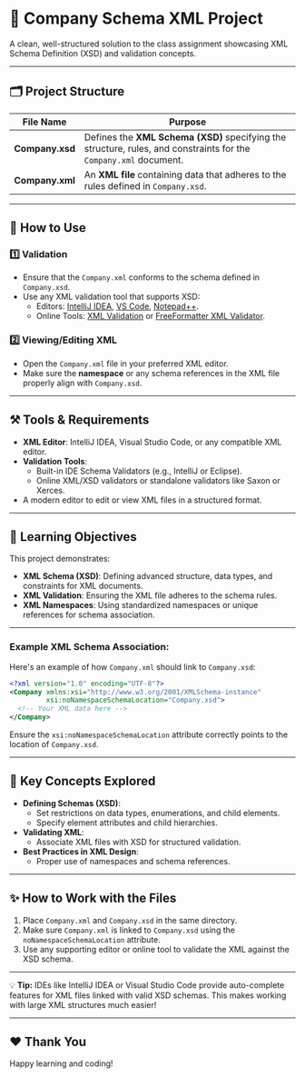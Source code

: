 # 📄 Company Schema XML Project

A clean, well-structured solution to the class assignment showcasing XML Schema Definition (XSD) and validation concepts.

---

## 🗂️ Project Structure

| File Name       | Purpose                                                                                   |
|------------------|-------------------------------------------------------------------------------------------|
| **Company.xsd**  | Defines the **XML Schema (XSD)** specifying the structure, rules, and constraints for the `Company.xml` document. |
| **Company.xml**  | An **XML file** containing data that adheres to the rules defined in `Company.xsd`.       |

---

## 🚀 How to Use

### 1️⃣ **Validation**
- Ensure that the `Company.xml` conforms to the schema defined in `Company.xsd`.
- Use any XML validation tool that supports XSD:
    - Editors: [IntelliJ IDEA](https://www.jetbrains.com/idea/), [VS Code](https://code.visualstudio.com/), [Notepad++](https://notepad-plus-plus.org/).
    - Online Tools: [XML Validation](https://www.xmlvalidation.com/) or [FreeFormatter XML Validator](https://www.freeformatter.com/xml-validator-xsd.html).

### 2️⃣ **Viewing/Editing XML**
- Open the `Company.xml` file in your preferred XML editor.
- Make sure the **namespace** or any schema references in the XML file properly align with `Company.xsd`.

---

## ⚒️ Tools & Requirements

- **XML Editor**: IntelliJ IDEA, Visual Studio Code, or any compatible XML editor.
- **Validation Tools**:
    - Built-in IDE Schema Validators (e.g., IntelliJ or Eclipse).
    - Online XML/XSD validators or standalone validators like Saxon or Xerces.
- A modern editor to edit or view XML files in a structured format.

---

## 🧠 Learning Objectives

This project demonstrates:
- **XML Schema (XSD)**: Defining advanced structure, data types, and constraints for XML documents.
- **XML Validation**: Ensuring the XML file adheres to the schema rules.
- **XML Namespaces**: Using standardized namespaces or unique references for schema association.

---

### Example XML Schema Association:

Here's an example of how `Company.xml` should link to `Company.xsd`:

```xml
<?xml version="1.0" encoding="UTF-8"?>
<Company xmlns:xsi="http://www.w3.org/2001/XMLSchema-instance" 
         xsi:noNamespaceSchemaLocation="Company.xsd">
  <!-- Your XML data here -->
</Company>
```

Ensure the `xsi:noNamespaceSchemaLocation` attribute correctly points to the location of `Company.xsd`.

---

## 📖 Key Concepts Explored

- **Defining Schemas (XSD)**:
    - Set restrictions on data types, enumerations, and child elements.
    - Specify element attributes and child hierarchies.
- **Validating XML**:
    - Associate XML files with XSD for structured validation.
- **Best Practices in XML Design**:
    - Proper use of namespaces and schema references.

---

## ✨ How to Work with the Files

1. Place `Company.xml` and `Company.xsd` in the same directory.
2. Make sure `Company.xml` is linked to `Company.xsd` using the `noNamespaceSchemaLocation` attribute.
3. Use any supporting editor or online tool to validate the XML against the XSD schema.

---

💡 **Tip:** IDEs like IntelliJ IDEA or Visual Studio Code provide auto-complete features for XML files linked with valid XSD schemas. This makes working with large XML structures much easier!

---

## ❤️ Thank You
Happy learning and coding!
